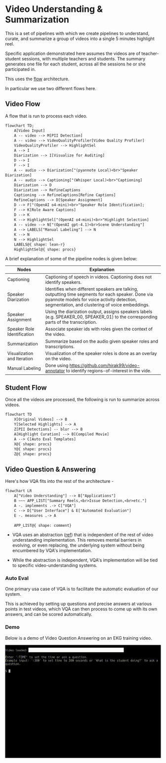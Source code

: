 # Video Understanding & Summarization

This is a set of pipelines with which we create pipelines to understand, curate, and summarize a group of videos into a single 5 minutes highlight reel.

Specific application demonstrated here assumes the videos are of teacher-student sessions, with multiple teachers and students. The summary generates one file for each student, across all the sessions he or she participated in.

This uses the [flow](../flow/README.md) architecture.

In particular we use two different flows here.

## Video Flow
A flow that is run to process each video.
```mermaid
flowchart TD;
    A[Video Input]
    A -- video --> M[PII Detection]
    A -- video --> VideoQualityProfiler[Video Quality Profiler]
    VideoQualityProfiler --> HighlightSel
    A --> I
    Diarization --> I[Visualize for Auditing]
    D --> I
    F --> I
    A -- audio --> Diarization["(pyannote Local)<br>"Speaker Diarization]
    A -- audio --> Captioning["(Whisper Local)<br>"Captioning]
    Diarization --> D
    Diarization --> RefineCaptions
    Captioning --> RefineCaptions[Refine Captions]
    RefineCaptions --> D[Speaker Assignment]
    D --> F["(OpenAI o4-mini)<br>"Speaker Role Identification];
    F --> K[Role Aware Captions]
    D --> K
    K --> HighlightSel["(OpenAI o4-mini)<br>"Highlight Selection]
    A -- video --> N["(OpenAI gpt-4.1)<br>Scene Understanding"]
    A --> LABELS["Manual Labeling"] --> N
    K --> N
    N --> HighlightSel
    LABELS@{ shape: lean-r}
    HighlightSel@{ shape: procs}
```

A brief explanation of some of the pipeline nodes is given below:


| Nodes                       | Explanation                                                                                                                                                                                           |
| --------------------------- | ----------------------------------------------------------------------------------------------------------------------------------------------------------------------------------------------------- |
| Captioning                  | Captioning of speech in videos. Captioning does not identify speakers.                                                                                                                                |
| Speaker Diarization         | Identifies *when* different speakers are talking, outputting time segments for each speaker. Done via pyannote models for voice activity detection, segmentation, and clustering of voice embeddings. |
| Speaker Assignment          | Using the diarization output, assigns speakers labels (e.g. SPEAKER_00, SPEAKER_01)  to the corresponding parts of the transcription.                                                                 |
| Speaker Role Identification | Associate speaker ids with roles given the context of the video.                                                                                                                                      |
| Summarization               | Summarize based on the audio given speaker roles and transcriptions.                                                                                                                                  |
| Visualization and Iteration | Visualization of the speaker roles is done as an overlay on the video.                                                                                                                                |
| Manual Labeling             | Done using https://github.com/hirak99/video-annotator to identify regions-of-interest in the vide.                                                                                                    |

## Student Flow
Once all the videos are processed, the following is run to summarize across videos.

```mermaid
flowchart TD
    X[Original Videos] --> B
    Y[Selected Highlights] --> A
    Z[PII Detections] -- blur --> B
    A[Highlight Curation] --> B[Compiled Movie]
    A --> C[Auto Eval Templates]
    X@{ shape: procs}
    Y@{ shape: procs}
    Z@{ shape: procs}
```

## Video Question & Answering

Here's how VQA fits into the rest of the architecture -

```mermaid
flowchart LR
    A["Video Understanding"] --> B["Applications"]
    B ~~~ APP_LIST["Summary Reels,<br>Issue Detection,<br>etc."]
    A -. implements .-> C["VQA"]
    C --> D["User Interface"] & E["Automated Evaluation"]
    E -. measures .-> A

    APP_LIST@{ shape: comment}
```

- VQA uses an abstraction ([ref](./vqa/abstract_vqa.py)) that is independent of the rest of video understanding implementation. This removes mental barriers in evolving, or even replacing, the underlying system without being encumbered by VQA's implementation.

- While the abstraction is independent, VQA's implementation will be tied to specific video-understanding systems.

### Auto Eval

One primary usa case of VQA is to facilitate the automatic evaluation of our system.

This is achieved by setting up questions and precise answers at various points in test videos, which VQA can then process to come up with its own answers, and can be scored automatically.

### Demo

Below is a demo of Video Question Answering on an EKG training video.

![](https://github.com/hirak99/_media_assets/blob/master/vqa_demo_20250803_whiteout.gif?raw=true)
